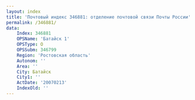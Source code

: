 ```yaml
---
layout: index
title: 'Почтовый индекс 346881: отделение почтовой связи Почты России'
permalink: /346881/
data:
    Index: 346881
    OPSName: 'Батайск 1'
    OPSType: О
    OPSSubm: 346799
    Region: 'Ростовская область'
    Autonom: ''
    Area: ''
    City: Батайск
    City1: ''
    ActDate: '20070213'
    IndexOld: ''
---
```

